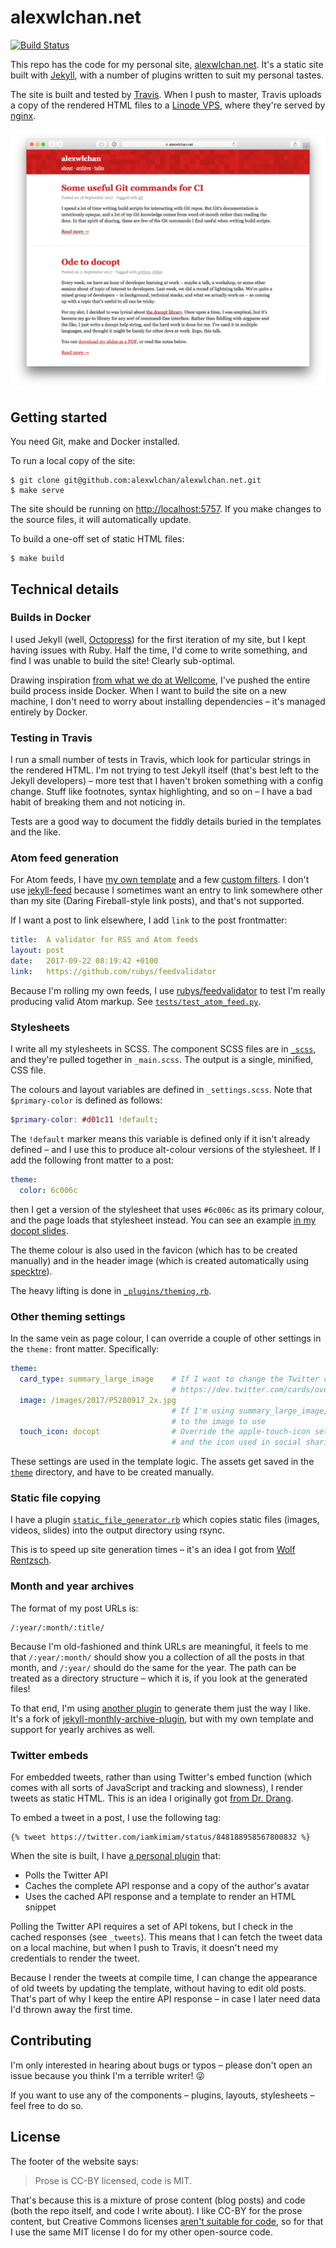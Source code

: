 # alexwlchan.net

[![Build Status](https://travis-ci.org/alexwlchan/alexwlchan.net.svg?branch=master)](https://travis-ci.org/alexwlchan/alexwlchan.net/branches)

This repo has the code for my personal site, [alexwlchan.net][root].
It's a static site built with [Jekyll][jekyll], with a number of plugins written to suit my personal tastes.

The site is built and tested by [Travis][travis].
When I push to master, Travis uploads a copy of the rendered HTML files to a [Linode VPS][linode], where they're served by [nginx][nginx].

![](screenshot.png)

[root]: https://alexwlchan.net
[jekyll]: https://jekyllrb.com/
[travis]: https://travis-ci.org/
[linode]: https://www.linode.com/?r=ba2e6ce21e0c63952a7c74967ea0b96617bd44a3
[nginx]: https://nginx.org/

## Getting started

You need Git, make and Docker installed.

To run a local copy of the site:

```console
$ git clone git@github.com:alexwlchan/alexwlchan.net.git
$ make serve
```

The site should be running on <http://localhost:5757>.
If you make changes to the source files, it will automatically update.

To build a one-off set of static HTML files:

```console
$ make build
```

## Technical details

### Builds in Docker

I used Jekyll (well, [Octopress][octopress]) for the first iteration of my site, but I kept having issues with Ruby.
Half the time, I'd come to write something, and find I was unable to build the site!
Clearly sub-optimal.

Drawing inspiration [from what we do at Wellcome][platform], I've pushed the entire build process inside Docker.
When I want to build the site on a new machine, I don't need to worry about installing dependencies – it's managed entirely by Docker.

[octopress]: http://octopress.org/
[platform]: https://github.com/wellcometrust/platform

### Testing in Travis

I run a small number of tests in Travis, which look for particular strings in the rendered HTML.
I'm not trying to test Jekyll itself (that's best left to the Jekyll developers) – more test that I haven't broken something with a config change.
Stuff like footnotes, syntax highlighting, and so on – I have a bad habit of breaking them and not noticing in.

Tests are a good way to document the fiddly details buried in the templates and the like.

### Atom feed generation

For Atom feeds, I have [my own template][atom_template] and a few [custom filters][atom_filter].
I don't use [jekyll-feed][feed] because I sometimes want an entry to link somewhere other than my site (Daring Fireball-style link posts), and that's not supported.

If I want a post to link elsewhere, I add `link` to the post frontmatter:

```yaml
title:  A validator for RSS and Atom feeds
layout: post
date:   2017-09-22 08:19:42 +0100
link:   https://github.com/rubys/feedvalidator
```

Because I'm rolling my own feeds, I use [rubys/feedvalidator][validator] to test I'm really producing valid Atom markup.
See [`tests/test_atom_feed.py`](tests/test_atom_feed.py).

[atom_template]: src/feeds/all.atom.xml
[atom_filter]: src/_plugins/atom_feeds.rb
[feed]: https://github.com/jekyll/jekyll-feed
[validator]: https://github.com/rubys/feedvalidator

### Stylesheets

I write all my stylesheets in SCSS.
The component SCSS files are in [`_scss`](src/_scss), and they're pulled together in `_main.scss`.
The output is a single, minified, CSS file.

The colours and layout variables are defined in `_settings.scss`.
Note that `$primary-color` is defined as follows:

```scss
$primary-color: #d01c11 !default;
```

The `!default` marker means this variable is defined only if it isn't already defined – and I use this to produce alt-colour versions of the stylesheet.
If I add the following front matter to a post:

```yaml
theme:
  color: 6c006c
```

then I get a version of the stylesheet that uses `#6c006c` as its primary colour, and the page loads that stylesheet instead.
You can see an example [in my docopt slides][docopt_green].

The theme colour is also used in the favicon (which has to be created manually) and in the header image (which is created automatically using [specktre][specktre]).

The heavy lifting is done in [`_plugins/theming.rb`](src/_plugins/theming.rb).

[specktre]: https://pypi.org/project/specktre/
[docopt_green]: https://alexwlchan.net/2017/09/ode-to-docopt/

### Other theming settings

In the same vein as page colour, I can override a couple of other settings in the `theme:` front matter.
Specifically:

```yaml
theme:
  card_type: summary_large_image    # If I want to change the Twitter card type
                                    # https://dev.twitter.com/cards/overview
  image: /images/2017/P5280917_2x.jpg
                                    # If I'm using summary_large_image, a path
                                    # to the image to use
  touch_icon: docopt                # Override the apple-touch-icon setting,
                                    # and the icon used in social sharing links
```

These settings are used in the template logic.
The assets get saved in the [`theme`](src/theme) directory, and have to be created manually.

### Static file copying

I have a plugin [`static_file_generator.rb`](src/_plugins/static_file_generator.rb) which copies static files (images, videos, slides) into the output directory using rsync.

This is to speed up site generation times – it's an idea I got from [Wolf Rentzsch][rentzsch].

[rentzsch]: http://rentzsch.tumblr.com/post/58936832594/speed-up-jekyll-using-one-weird-trick

### Month and year archives

The format of my post URLs is:

```
/:year/:month/:title/
```

Because I'm old-fashioned and think URLs are meaningful, it feels to me that `/:year/:month/` should show you a collection of all the posts in that month, and `/:year/` should do the same for the year.
The path can be treated as a directory structure – which it is, if you look at the generated files!

To that end, I'm using [another plugin](src/_plugins/archive_generator.rb) to generate them just the way I like.
It's a fork of [jekyll-monthly-archive-plugin][archive], but with my own template and support for yearly archives as well.

[archive]: https://github.com/shigeya/jekyll-monthly-archive-plugin

### Twitter embeds

For embedded tweets, rather than using Twitter's embed function (which comes with all sorts of JavaScript and tracking and slowness), I render tweets as static HTML.
This is an idea I originally got [from Dr. Drang][drangtweet].

To embed a tweet in a post, I use the following tag:

```plain
{% tweet https://twitter.com/iamkimiam/status/848188958567800832 %}
```

When the site is built, I have [a personal plugin](src/_plugins/twitter.rb) that:

*   Polls the Twitter API
*   Caches the complete API response and a copy of the author's avatar
*   Uses the cached API response and a template to render an HTML snippet

Polling the Twitter API requires a set of API tokens, but I check in the cached responses (see `_tweets`).
This means that I can fetch the tweet data on a local machine, but when I push to Travis, it doesn't need my credentials to render the tweet.

Because I render the tweets at compile time, I can change the appearance of old tweets by updating the template, without having to edit old posts.
That's part of why I keep the entire API response – in case I later need data I'd thrown away the first time.

[drangtweet]: http://www.leancrew.com/all-this/2012/07/good-embedded-tweets/

## Contributing

I'm only interested in hearing about bugs or typos – please don't open an issue because you think I'm a terrible writer! 😜

If you want to use any of the components – plugins, layouts, stylesheets – feel free to do so.

## License

The footer of the website says:

> Prose is CC-BY licensed, code is MIT.

That's because this is a mixture of prose content (blog posts) and code (both the repo itself, and code I write about).
I like CC-BY for the prose content, but Creative Commons licenses [aren't suitable for code][cc_code], so for that I use the same MIT license I do for my other open-source code.

[cc_code]: https://wiki.creativecommons.org/index.php/Frequently_Asked_Questions#Can_I_apply_a_Creative_Commons_license_to_software.3F
